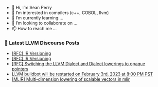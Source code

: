 - 👋 Hi, I’m Sean Perry
- 👀 I’m interested in compilers (c++, COBOL, llvm)
- 🌱 I’m currently learning ...
- 💞️ I’m looking to collaborate on ...
- 📫 How to reach me ...

<!---
s66perry/s66perry is a ✨ special ✨ repository because its `README.md` (this file) appears on your GitHub profile.
You can click the Preview link to take a look at your changes.
--->
### 📕 Latest LLVM Discourse Posts

<!-- DISCOURSE-LLVM:START -->
- [[RFC] IR Versioning](https://discourse.llvm.org/t/rfc-ir-versioning/5893?page=2#post_24)
- [[RFC] IR Versioning](https://discourse.llvm.org/t/rfc-ir-versioning/5893?page=2#post_23)
- [[RFC] Switching the LLVM Dialect and Dialect lowerings to opaque pointers](https://discourse.llvm.org/t/rfc-switching-the-llvm-dialect-and-dialect-lowerings-to-opaque-pointers/68179#post_4)
- [LLVM buildbot will be restarted on February 3rd, 2023 at 8:00 PM PST](https://discourse.llvm.org/t/llvm-buildbot-will-be-restarted-on-february-3rd-2023-at-8-00-pm-pst/68182#post_1)
- [[MLIR] Multi-dimension lowering of scalable vectors in mlir](https://discourse.llvm.org/t/mlir-multi-dimension-lowering-of-scalable-vectors-in-mlir/67723#post_6)
<!-- DISCOURSE-LLVM:END -->
